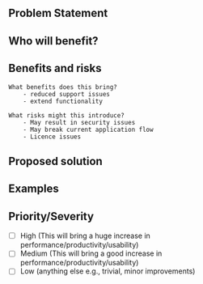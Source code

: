 ## Problem Statement
<!-- What is the issue being faced and needs addressing? -->

## Who will benefit?
<!-- Will this fix a problem that only one user has, or will it benefit a lot of people -->

## Benefits and risks
    What benefits does this bring?
        - reduced support issues
        - extend functionality

    What risks might this introduce?
        - May result in security issues
        - May break current application flow
        - Licence issues


## Proposed solution
<!-- How would you like to see this issue resolved? -->

## Examples
<!-- Are there any examples of this which exist in other software? -->

## Priority/Severity
- [ ] High (This will bring a huge increase in performance/productivity/usability)
- [ ] Medium (This will bring a good increase in performance/productivity/usability)
- [ ] Low (anything else e.g., trivial, minor improvements)
